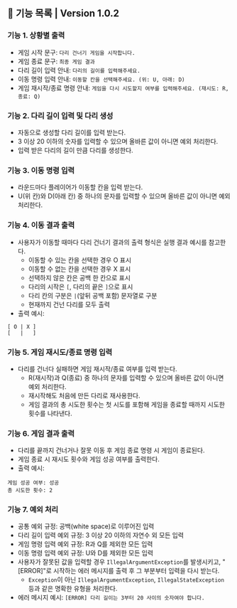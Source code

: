 ## 🚀 기능 목록 | Version 1.0.2
### 기능 1. 상황별 출력
- 게임 시작 문구: `다리 건너기 게임을 시작합니다.`
- 게임 종료 문구: `최종 게임 결과`
- 다리 길이 입력 안내: `다리의 길이를 입력해주세요.`
- 이동 명령 입력 안내: `이동할 칸을 선택해주세요. (위: U, 아래: D)`
- 게임 재시작/종료 명령 안내: `게임을 다시 시도할지 여부를 입력해주세요. (재시도: R, 종료: Q)`

### 기능 2. 다리 길이 입력 및 다리 생성
- 자동으로 생성할 다리 길이를 입력 받는다.
- 3 이상 20 이하의 숫자를 입력할 수 있으며 올바른 값이 아니면 예외 처리한다.
- 입력 받은 다리의 길이 만큼 다리를 생성한다.

### 기능 3. 이동 명령 입력
- 라운드마다 플레이어가 이동할 칸을 입력 받는다.
- U(위 칸)와 D(아래 칸) 중 하나의 문자를 입력할 수 있으며 올바른 값이 아니면 예외 처리한다.

### 기능 4. 이동 결과 출력
- 사용자가 이동할 때마다 다리 건너기 결과의 출력 형식은 실행 결과 예시를 참고한다.
    - 이동할 수 있는 칸을 선택한 경우 O 표시
    - 이동할 수 없는 칸을 선택한 경우 X 표시
    - 선택하지 않은 칸은 공백 한 칸으로 표시
    - 다리의 시작은 `[`, 다리의 끝은 `]`으로 표시
    - 다리 칸의 구분은 ` | `(앞뒤 공백 포함) 문자열로 구분
    - 현재까지 건넌 다리를 모두 출력
- 출력 예시:
```
[ O | X ]
[   |   ]
```

### 기능 5. 게임 재시도/종료 명령 입력
- 다리를 건너다 실패하면 게임 재시작/종료 여부를 입력 받는다.
    - R(재시작)과 Q(종료) 중 하나의 문자를 입력할 수 있으며 올바른 값이 아니면 예외 처리한다.
    - 재시작해도 처음에 만든 다리로 재사용한다.
    - 게임 결과의 총 시도한 횟수는 첫 시도를 포함해 게임을 종료할 때까지 시도한 횟수를 나타낸다.

### 기능 6. 게임 결과 출력
- 다리를 끝까지 건너거나 잘못 이동 후 게임 종료 명령 시 게임이 종료된다.
- 게임 종료 시 재시도 횟수와 게임 성공 여부를 출력한다.
- 출력 예시:
```
게임 성공 여부: 성공
총 시도한 횟수: 2
```

### 기능 7. 예외 처리
- 공통 예외 규정: 공백(white space)로 이루어진 입력
- 다리 길이 입력 예외 규정: 3 이상 20 이하의 자연수 외 모든 입력
- 게임 명령 입력 예외 규정: R과 Q를 제외한 모든 입력
- 이동 명령 입력 예외 규정: U와 D를 제외한 모든 입력
- 사용자가 잘못된 값을 입력할 경우 `IllegalArgumentException`를 발생시키고, "[ERROR]"로 시작하는 에러 메시지를 출력 후 그 부분부터 입력을 다시 받는다.
    - `Exception`이 아닌 `IllegalArgumentException`, `IllegalStateException` 등과 같은 명확한 유형을 처리한다.
- 에러 메시지 예시: `[ERROR] 다리 길이는 3부터 20 사이의 숫자여야 합니다.`